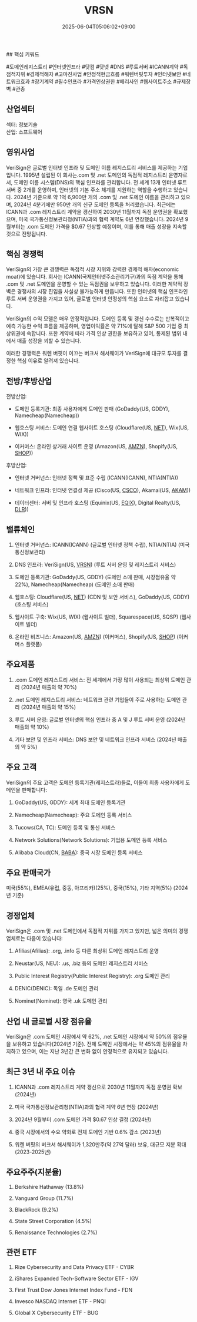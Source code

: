﻿---
title: "VRSN"
date: 2025-06-04T05:06:02+09:00
lastmod: 2025-06-04T05:06:02+09:00
type: docs
sidebar:
  open: true
weight: 938
---
<div style="display:none">
  <meta property="article:published_time" content="2025-06-03T20:06:02Z" />
  <meta property="article:modified_time" content="2025-06-03T20:06:02Z" />
</div>
## 핵심 키워드

#도메인레지스트리 #인터넷인프라 #닷컴 #닷넷 #DNS #루트서버 #ICANN계약 #독점적지위 #경제적해자 #고마진사업 #안정적현금흐름 #워렌버핏투자 #인터넷보안 #네트워크효과 #장기계약 #필수인프라 #가격인상권한 #베리사인 #웹사이트주소 #규제장벽 #관종

## 산업섹터

섹터: 정보기술  
산업: 소프트웨어

## 영위사업

VeriSign은 글로벌 인터넷 인프라 및 도메인 이름 레지스트리 서비스를 제공하는 기업입니다. 1995년 설립된 이 회사는.com 및 .net 도메인의 독점적 레지스트리 운영자로서, 도메인 이름 시스템(DNS)의 핵심 인프라를 관리합니다. 전 세계 13개 인터넷 루트 서버 중 2개를 운영하며, 인터넷의 기본 주소 체계를 지원하는 역할을 수행하고 있습니다. 2024년 기준으로 약 1억 6,900만 개의 .com 및 .net 도메인 이름을 관리하고 있으며, 2024년 4분기에만 950만 개의 신규 도메인 등록을 처리했습니다. 최근에는 ICANN과 .com 레지스트리 계약을 갱신하여 2030년 11월까지 독점 운영권을 확보했으며, 미국 국가통신정보관리청(NTIA)과의 협력 계약도 6년 연장했습니다. 2024년 9월부터는 .com 도메인 가격을 $0.67 인상할 예정이며, 이를 통해 매출 성장을 지속할 것으로 전망됩니다.

## 핵심 경쟁력

VeriSign의 가장 큰 경쟁력은 독점적 시장 지위와 강력한 경제적 해자(economic moat)에 있습니다. 회사는 ICANN(국제인터넷주소관리기구)과의 독점 계약을 통해 .com 및 .net 도메인을 운영할 수 있는 독점권을 보유하고 있습니다. 이러한 계약적 장벽은 경쟁사의 시장 진입을 사실상 불가능하게 만듭니다. 또한 인터넷의 핵심 인프라인 루트 서버 운영권을 가지고 있어, 글로벌 인터넷 안정성의 핵심 요소로 자리잡고 있습니다.

VeriSign의 수익 모델은 매우 안정적입니다. 도메인 등록 및 갱신 수수료는 반복적이고 예측 가능한 수익 흐름을 제공하며, 영업이익률은 약 71%에 달해 S&P 500 기업 중 최상위권에 속합니다. 또한 계약에 따라 가격 인상 권한을 보유하고 있어, 통제된 범위 내에서 매출 성장을 꾀할 수 있습니다.

이러한 경쟁력은 워렌 버핏이 이끄는 버크셔 해서웨이가 VeriSign에 대규모 투자를 결정한 핵심 이유로 알려져 있습니다.

## 전방/후방산업

전방산업:

- 도메인 등록기관: 최종 사용자에게 도메인 판매 (GoDaddy(US, GDDY), Namecheap(Namecheap))
    
- 웹호스팅 서비스: 도메인 연결 웹사이트 호스팅 (Cloudflare(US, [NET](/company-analysis/net/)), Wix(US, WIX))
    
- 이커머스: 온라인 상거래 사이트 운영 (Amazon(US, [AMZN](/company-analysis/amzn/)), Shopify(US, [SHOP](/company-analysis/shop/)))

후방산업:

- 인터넷 거버넌스: 인터넷 정책 및 표준 수립 (ICANN(ICANN), NTIA(NTIA))
    
- 네트워크 인프라: 인터넷 연결성 제공 (Cisco(US, [CSCO](/company-analysis/csco/)), Akamai(US, [AKAM](/company-analysis/akam/)))
    
- 데이터센터: 서버 및 인프라 호스팅 (Equinix(US, [EQIX](/company-analysis/eqix/)), Digital Realty(US, [DLR](/company-analysis/dlr/)))

## 밸류체인

1. 인터넷 거버넌스: ICANN(ICANN) (글로벌 인터넷 정책 수립), NTIA(NTIA) (미국 통신정보관리)
    
2. DNS 인프라: VeriSign(US, [VRSN](/company-analysis/vrsn/)) (루트 서버 운영 및 레지스트리 서비스)
    
3. 도메인 등록기관: GoDaddy(US, GDDY) (도메인 소매 판매, 시장점유율 약 22%), Namecheap(Namecheap) (도메인 소매 판매)
    
4. 웹호스팅: Cloudflare(US, [NET](/company-analysis/net/)) (CDN 및 보안 서비스), GoDaddy(US, GDDY) (호스팅 서비스)
    
5. 웹사이트 구축: Wix(US, WIX) (웹사이트 빌더), Squarespace(US, SQSP) (웹사이트 빌더)
    
6. 온라인 비즈니스: Amazon(US, [AMZN](/company-analysis/amzn/)) (이커머스), Shopify(US, [SHOP](/company-analysis/shop/)) (이커머스 플랫폼)

## 주요제품

1. .com 도메인 레지스트리 서비스: 전 세계에서 가장 많이 사용되는 최상위 도메인 관리 (2024년 매출의 약 70%)
    
2. .net 도메인 레지스트리 서비스: 네트워크 관련 기업들이 주로 사용하는 도메인 관리 (2024년 매출의 약 15%)
    
3. 루트 서버 운영: 글로벌 인터넷의 핵심 인프라 중 A 및 J 루트 서버 운영 (2024년 매출의 약 10%)
    
4. 기타 보안 및 인프라 서비스: DNS 보안 및 네트워크 인프라 서비스 (2024년 매출의 약 5%)

## 주요 고객

VeriSign의 주요 고객은 도메인 등록기관(레지스트라)들로, 이들이 최종 사용자에게 도메인을 판매합니다:

1. GoDaddy(US, GDDY): 세계 최대 도메인 등록기관
    
2. Namecheap(Namecheap): 주요 도메인 등록 서비스
    
3. Tucows(CA, TC): 도메인 등록 및 통신 서비스
    
4. Network Solutions(Network Solutions): 기업용 도메인 등록 서비스
    
5. Alibaba Cloud(CN, [BABA](/company-analysis/baba/)): 중국 시장 도메인 등록 서비스

## 주요 판매국가

미국(55%), EMEA(유럽, 중동, 아프리카)(25%), 중국(15%), 기타 지역(5%) (2024년 기준)

## 경쟁업체

VeriSign은 .com 및 .net 도메인에서 독점적 지위를 가지고 있지만, 넓은 의미의 경쟁업체로는 다음이 있습니다:

1. Afilias(Afilias): .org, .info 등 다른 최상위 도메인 레지스트리 운영
    
2. Neustar(US, NEU): .us, .biz 등의 도메인 레지스트리 서비스
    
3. Public Interest Registry(Public Interest Registry): .org 도메인 관리
    
4. DENIC(DENIC): 독일 .de 도메인 관리
    
5. Nominet(Nominet): 영국 .uk 도메인 관리

## 산업 내 글로벌 시장 점유율

VeriSign은 .com 도메인 시장에서 약 62%, .net 도메인 시장에서 약 50%의 점유율을 보유하고 있습니다(2024년 기준). 전체 도메인 시장에서는 약 45%의 점유율을 차지하고 있으며, 이는 지난 3년간 큰 변화 없이 안정적으로 유지되고 있습니다.

## 최근 3년 내 주요 이슈

1. ICANN과 .com 레지스트리 계약 갱신으로 2030년 11월까지 독점 운영권 확보 (2024년)
    
2. 미국 국가통신정보관리청(NTIA)과의 협력 계약 6년 연장 (2024년)
    
3. 2024년 9월부터 .com 도메인 가격 $0.67 인상 결정 (2024년)
    
4. 중국 시장에서의 수요 약화로 전체 도메인 기반 0.6% 감소 (2023년)
    
5. 워렌 버핏의 버크셔 해서웨이가 1,320만주(약 27억 달러) 보유, 대규모 지분 확대 (2023-2025년)

## 주요주주(지분율)

1. Berkshire Hathaway (13.8%)
    
2. Vanguard Group (11.7%)
    
3. BlackRock (9.2%)
    
4. State Street Corporation (4.5%)
    
5. Renaissance Technologies (2.7%)

## 관련 ETF

1. Rize Cybersecurity and Data Privacy ETF - CYBR
    
2. iShares Expanded Tech-Software Sector ETF - IGV
    
3. First Trust Dow Jones Internet Index Fund - FDN
    
4. Invesco NASDAQ Internet ETF - PNQI
    
5. Global X Cybersecurity ETF - BUG
